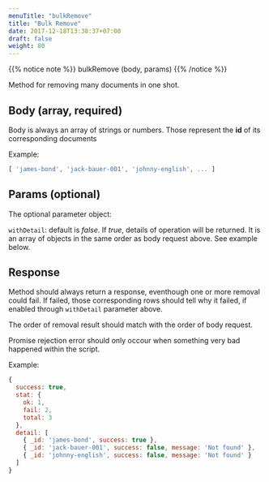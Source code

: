 ```yaml
---
menuTitle: "bulkRemove"
title: "Bulk Remove"
date: 2017-12-18T13:38:37+07:00
draft: false
weight: 80
---
```


{{% notice note %}}
bulkRemove (body, params)
{{% /notice %}}

Method for removing many documents in one shot.

## Body (array, required)

Body is always an array of strings or numbers. Those represent the **id** of its corresponding documents

Example:

```javascript
[ 'james-bond', 'jack-bauer-001', 'johnny-english', ... ]
```

## Params (optional)

The optional parameter object:

`withDetail`: default is *false*. If *true*, details of operation will be returned. It is an array of objects in the same order as body request above. See example below.

## Response

Method should always return a response, eventhough one or more removal could fail. If failed, those corresponding rows should tell why it failed, if enabled through `withDetail` parameter above.

The order of removal result should match with the order of body request.

Promise rejection error should only occour when something very bad happened within the script.

Example:

```javascript
{
  success: true,
  stat: {
    ok: 1,
    fail: 2,
    total: 3
  },
  detail: [
    { _id: 'james-bond', success: true },
    { _id: 'jack-bauer-001', success: false, message: 'Not found' },
    { _id: 'johnny-english', success: false, message: 'Not found' }
  ]
}
```



